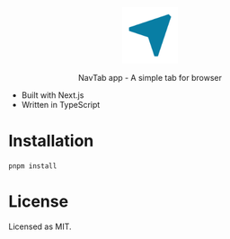 <p align="center">
    <img width="100" src="./public/navtab.svg" alt="SVG Image">
</p>

<p align="center">NavTab app - A simple tab for browser</p>

- Built with Next.js
- Written in TypeScript

# Installation

```
pnpm install
```

# License

Licensed as MIT.
